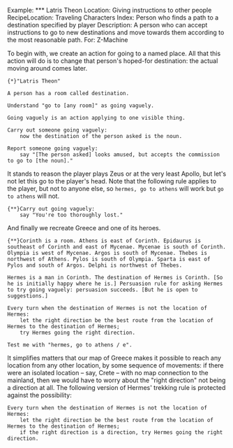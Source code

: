 Example: *** Latris Theon
Location: Giving instructions to other people
RecipeLocation: Traveling Characters
Index: Person who finds a path to a destination specified by player
Description: A person who can accept instructions to go to new destinations and move towards them according to the most reasonable path.
For: Z-Machine

  
To begin with, we create an action for going to a named place. All that this action will do is to change that person's hoped-for destination: the actual moving around comes later.

  

``` inform7
{*}"Latris Theon"

A person has a room called destination.

Understand "go to [any room]" as going vaguely.

Going vaguely is an action applying to one visible thing.

Carry out someone going vaguely:
	now the destination of the person asked is the noun.

Report someone going vaguely:
	say "[The person asked] looks amused, but accepts the commission to go to [the noun]."
```

  
It stands to reason the player plays Zeus or at the very least Apollo, but let's not let this go to the player's head. Note that the following rule applies to the player, but not to anyone else, so ``hermes, go to athens`` will work but ``go to athens`` will not.

  

``` inform7
{**}Carry out going vaguely:
	say "You're too thoroughly lost."
```

  
And finally we recreate Greece and one of its heroes.

  

``` inform7
{**}Corinth is a room. Athens is east of Corinth. Epidaurus is southeast of Corinth and east of Mycenae. Mycenae is south of Corinth. Olympia is west of Mycenae. Argos is south of Mycenae. Thebes is northwest of Athens. Pylos is south of Olympia. Sparta is east of Pylos and south of Argos. Delphi is northwest of Thebes.

Hermes is a man in Corinth. The destination of Hermes is Corinth. [So he is initially happy where he is.] Persuasion rule for asking Hermes to try going vaguely: persuasion succeeds. [But he is open to suggestions.]

Every turn when the destination of Hermes is not the location of Hermes:
	let the right direction be the best route from the location of Hermes to the destination of Hermes;
	try Hermes going the right direction.

Test me with "hermes, go to athens / e".
```

  
It simplifies matters that our map of Greece makes it possible to reach any location from any other location, by some sequence of movements: if there were an isolated location – say, Crete – with no map connection to the mainland, then we would have to worry about the "right direction" not being a direction at all. The following version of Hermes' trekking rule is protected against the possibility:

  

``` inform7
Every turn when the destination of Hermes is not the location of Hermes:
	let the right direction be the best route from the location of Hermes to the destination of Hermes;
	if the right direction is a direction, try Hermes going the right direction.
```

